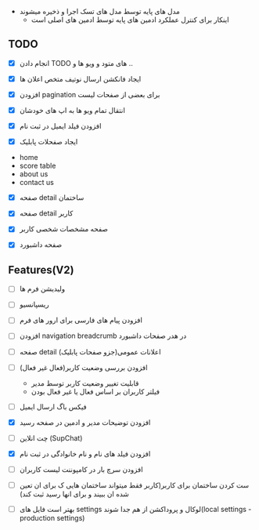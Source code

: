  - مدل های پایه توسط مدل های تسک اجرا و ذخیره میشوند
    - اینکار برای کنترل عملکرد ادمین های پایه توسط ادمین های اصلی است 

## TODO

- [x] انجام دادن TODO های متود و ویو ها و ..

- [x]  ایجاد فانکشن ارسال نوتیف متخص اعلان ها

- [x]  افزودن pagination برای بعضی از صفحات لیست

- [x]  انتقال تمام ویو ها به اپ های خودشان
  
- [x]  افزودن فیلد ایمیل در ثبت نام
   
- [x]  ایجاد صفحلات پابلیک
  - home
  - score table
  - about us 
  - contact us

- [x]  صفحه detail ساختمان

- [x]  صفحه detail کاربر

- [x]  صفحه مشخصات شخصی کاربر

- [x]  صفحه داشبورد


## Features(V2)


- [ ]  ولیدیشن فرم ها

- [ ]  ریسپانسیو

- [ ] افزودن پیام های فارسی برای ارور های فرم

- [ ] افزودن navigation breadcrumb در هدر صفحات داشبورد
- [ ]  صفحه detail اعلانات عمومی(جزو صفحات پابلیک)
- [ ]  افزودن بررسی وضعیت کاربر(فعال غیر فعال)
    - قابلیت تغییر وضعیت کاربر توسط مدیر
    - فیلتر کاربران بر اساس فعال یا غیر فعال بودن

         

- [ ] فیکس باگ ارسال ایمیل
- [x] افزودن توضیحات مدیر و ادمین در صفحه رسید
- [ ] چت انلاین (SupChat)
- [x] افزودن فیلد های نام و نام خانوادگی در ثبت نام
- [ ] افزودن سرچ بار در کامپوننت لیست کاربران
- [ ] ست کردن ساختمان برای کاربر(کاربر فقط میتواند ساختمان هایی ک برای ان تعین شده ان ببیند و برای انها رسید ثبت کند)
- [ ] بهتر است فایل های settings لوکال و پروداکشن از هم جدا شوند(local settings - production settings)





